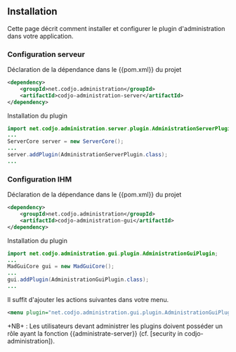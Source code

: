 ## Installation

Cette page décrit comment installer et configurer le plugin d'administration dans votre application.

### Configuration serveur

Déclaration de la dépendance dans le {{pom.xml}} du projet
```xml
<dependency>
    <groupId>net.codjo.administration</groupId>
    <artifactId>codjo-administration-server</artifactId>
</dependency>
```
Installation du plugin
```java
import net.codjo.administration.server.plugin.AdministrationServerPlugin;
...
ServerCore server = new ServerCore();
...
server.addPlugin(AdministrationServerPlugin.class);
...
```

### Configuration IHM

Déclaration de la dépendance dans le {{pom.xml}} du projet
```xml
<dependency>
    <groupId>net.codjo.administration</groupId>
    <artifactId>codjo-administration-gui</artifactId>
</dependency>
```
Installation du plugin
```java
import net.codjo.administration.gui.plugin.AdministrationGuiPlugin;
...
MadGuiCore gui = new MadGuiCore();
...
gui.addPlugin(AdministrationGuiPlugin.class);
...
```
Il suffit d'ajouter les actions suivantes dans votre menu.
```xml
<menu plugin="net.codjo.administration.gui.plugin.AdministrationGuiPlugin" actionId="AdministrationAction"/>
```
+NB+ : Les utilisateurs devant administrer les plugins doivent posséder un rôle ayant la fonction {{administrate-server}} (cf. [security in codjo-administration]).
